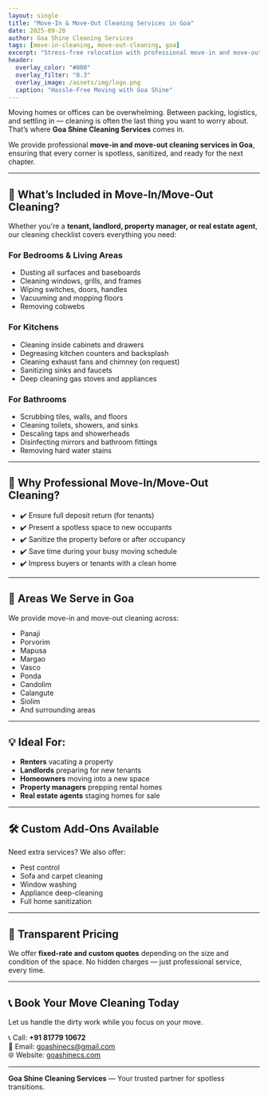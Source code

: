 ```yaml
---
layout: single
title: "Move-In & Move-Out Cleaning Services in Goa"
date: 2025-09-20
author: Goa Shine Cleaning Services
tags: [move-in-cleaning, move-out-cleaning, goa]
excerpt: "Stress-free relocation with professional move-in and move-out cleaning services across Goa — perfect for tenants, landlords, and real estate agents."
header:
  overlay_color: "#000"
  overlay_filter: "0.3"
  overlay_image: /assets/img/logo.png
  caption: "Hassle-Free Moving with Goa Shine"
---
```


Moving homes or offices can be overwhelming. Between packing, logistics, and settling in — cleaning is often the last thing you want to worry about. That’s where **Goa Shine Cleaning Services** comes in.

We provide professional **move-in and move-out cleaning services in Goa**, ensuring that every corner is spotless, sanitized, and ready for the next chapter.

---

## 🧹 What’s Included in Move-In/Move-Out Cleaning?

Whether you're a **tenant, landlord, property manager, or real estate agent**, our cleaning checklist covers everything you need:

### For Bedrooms & Living Areas

- Dusting all surfaces and baseboards  
- Cleaning windows, grills, and frames  
- Wiping switches, doors, handles  
- Vacuuming and mopping floors  
- Removing cobwebs

### For Kitchens

- Cleaning inside cabinets and drawers  
- Degreasing kitchen counters and backsplash  
- Cleaning exhaust fans and chimney (on request)  
- Sanitizing sinks and faucets  
- Deep cleaning gas stoves and appliances

### For Bathrooms

- Scrubbing tiles, walls, and floors  
- Cleaning toilets, showers, and sinks  
- Descaling taps and showerheads  
- Disinfecting mirrors and bathroom fittings  
- Removing hard water stains

---

## 🧼 Why Professional Move-In/Move-Out Cleaning?

- ✔️ Ensure full deposit return (for tenants)  
- ✔️ Present a spotless space to new occupants  
- ✔️ Sanitize the property before or after occupancy  
- ✔️ Save time during your busy moving schedule  
- ✔️ Impress buyers or tenants with a clean home

---

## 📍 Areas We Serve in Goa

We provide move-in and move-out cleaning across:

- Panaji  
- Porvorim  
- Mapusa  
- Margao  
- Vasco  
- Ponda  
- Candolim  
- Calangute  
- Siolim  
- And surrounding areas

---

## 💡 Ideal For:

- **Renters** vacating a property  
- **Landlords** preparing for new tenants  
- **Homeowners** moving into a new space  
- **Property managers** prepping rental homes  
- **Real estate agents** staging homes for sale

---

## 🛠️ Custom Add-Ons Available

Need extra services? We also offer:

- Pest control  
- Sofa and carpet cleaning  
- Window washing  
- Appliance deep-cleaning  
- Full home sanitization

---

## 🧾 Transparent Pricing

We offer **fixed-rate and custom quotes** depending on the size and condition of the space. No hidden charges — just professional service, every time.

---

## 📞 Book Your Move Cleaning Today

Let us handle the dirty work while you focus on your move.

📞 Call: **+91 81779 10672**  
📧 Email: [goashinecs@gmail.com](mailto:goashinecs@gmail.com)  
🌐 Website: [goashinecs.com](https://goashinecs.com)

---

**Goa Shine Cleaning Services** — Your trusted partner for spotless transitions.
